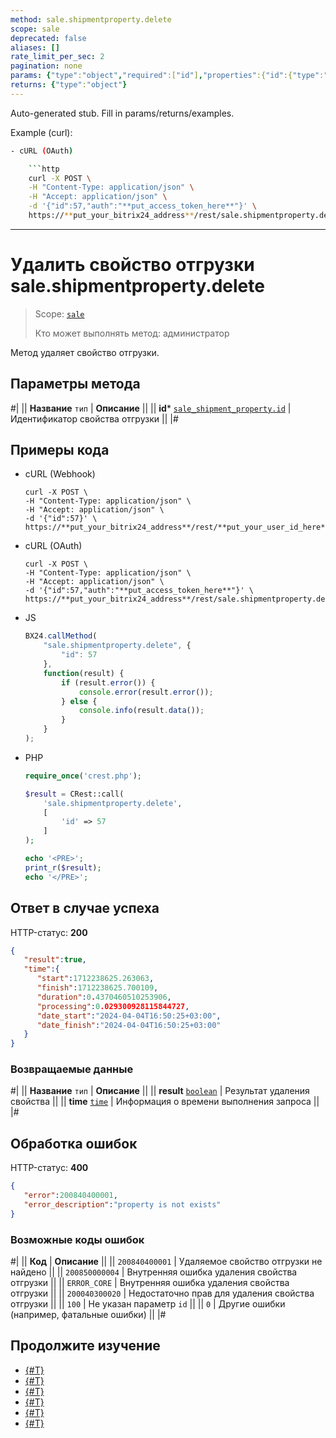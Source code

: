 ```yaml
---
method: sale.shipmentproperty.delete
scope: sale
deprecated: false
aliases: []
rate_limit_per_sec: 2
pagination: none
params: {"type":"object","required":["id"],"properties":{"id":{"type":"integer"}}}
returns: {"type":"object"}
---
```


Auto-generated stub. Fill in params/returns/examples.

Example (curl):

```bash
- cURL (OAuth)

    ```http
    curl -X POST \
    -H "Content-Type: application/json" \
    -H "Accept: application/json" \
    -d '{"id":57,"auth":"**put_access_token_here**"}' \
    https://**put_your_bitrix24_address**/rest/sale.shipmentproperty.delete
```

---

# Удалить свойство отгрузки sale.shipmentproperty.delete

> Scope: [`sale`](../../scopes/permissions.md)
>
> Кто может выполнять метод: администратор

Метод удаляет свойство отгрузки. 

## Параметры метода



#|
|| **Название**
`тип` | **Описание** ||
|| **id***
[`sale_shipment_property.id`](../data-types.md) | Идентификатор свойства отгрузки ||
|#

## Примеры кода





- cURL (Webhook)

    ```http
    curl -X POST \
    -H "Content-Type: application/json" \
    -H "Accept: application/json" \
    -d '{"id":57}' \
    https://**put_your_bitrix24_address**/rest/**put_your_user_id_here**/**put_your_webbhook_here**/sale.shipmentproperty.delete
    ```

- cURL (OAuth)

    ```http
    curl -X POST \
    -H "Content-Type: application/json" \
    -H "Accept: application/json" \
    -d '{"id":57,"auth":"**put_access_token_here**"}' \
    https://**put_your_bitrix24_address**/rest/sale.shipmentproperty.delete
    ```

- JS

    ```js
    BX24.callMethod(
        "sale.shipmentproperty.delete", {
            "id": 57
        },
        function(result) {
            if (result.error()) {
                console.error(result.error());
            } else {
                console.info(result.data());
            }
        }
    );
    ```

- PHP

    ```php
    require_once('crest.php');

    $result = CRest::call(
        'sale.shipmentproperty.delete',
        [
            'id' => 57
        ]
    );

    echo '<PRE>';
    print_r($result);
    echo '</PRE>';
    ```



## Ответ в случае успеха

HTTP-статус: **200**

```json
{
   "result":true,
   "time":{
      "start":1712238625.263063,
      "finish":1712238625.700109,
      "duration":0.4370460510253906,
      "processing":0.029300928115844727,
      "date_start":"2024-04-04T16:50:25+03:00",
      "date_finish":"2024-04-04T16:50:25+03:00"
   }
}
```

### Возвращаемые данные

#|
|| **Название**
`тип` | **Описание** ||
|| **result**
[`boolean`](../../data-types.md) | Результат удаления свойства ||
|| **time**
[`time`](../../data-types.md) | Информация о времени выполнения запроса ||
|#

## Обработка ошибок

HTTP-статус: **400**

```json
{	
   "error":200840400001,
   "error_description":"property is not exists"
}
```



### Возможные коды ошибок

#|
|| **Код** | **Описание** ||
|| `200840400001` | Удаляемое свойство отгрузки не найдено ||
|| `200850000004` | Внутренняя ошибка удаления свойства отгрузки ||
|| `ERROR_CORE` | Внутренняя ошибка удаления свойства отгрузки ||
|| `200040300020` | Недостаточно прав для удаления свойства отгрузки ||
|| `100` | Не указан параметр `id` ||
|| `0` | Другие ошибки (например, фатальные ошибки) ||
|#



## Продолжите изучение

- [{#T}](./index.md)
- [{#T}](./sale-shipment-property-add.md)
- [{#T}](./sale-shipment-property-get.md)
- [{#T}](./sale-shipment-property-list.md)
- [{#T}](./sale-shipment-property-update.md)
- [{#T}](./sale-shipment-property-get-fields-by-type.md)
